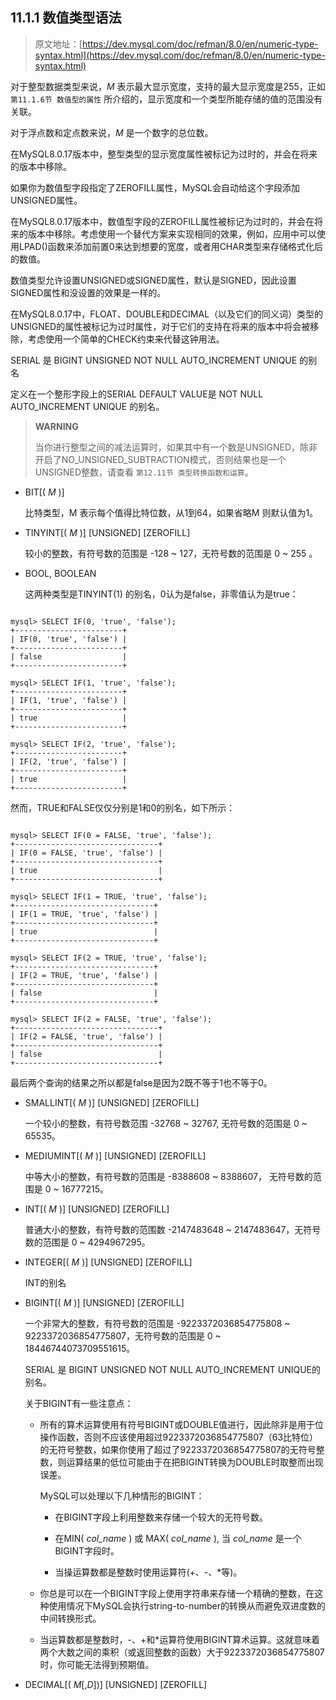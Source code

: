 ## 11.1.1 数值类型语法

> 原文地址：[https://dev.mysql.com/doc/refman/8.0/en/numeric-type-syntax.html](https://dev.mysql.com/doc/refman/8.0/en/numeric-type-syntax.html)

对于整型数据类型来说，*M* 表示最大显示宽度，支持的最大显示宽度是255，正如 `第11.1.6节 数值型的属性` 所介绍的，显示宽度和一个类型所能存储的值的范围没有关联。

对于浮点数和定点数来说，*M* 是一个数字的总位数。

在MySQL8.0.17版本中，整型类型的显示宽度属性被标记为过时的，并会在将来的版本中移除。

如果你为数值型字段指定了ZEROFILL属性，MySQL会自动给这个字段添加UNSIGNED属性。

在MySQL8.0.17版本中，数值型字段的ZEROFILL属性被标记为过时的，并会在将来的版本中移除。考虑使用一个替代方案来实现相同的效果，例如，应用中可以使用LPAD()函数来添加前置0来达到想要的宽度，或者用CHAR类型来存储格式化后的数值。

数值类型允许设置UNSIGNED或SIGNED属性，默认是SIGNED，因此设置SIGNED属性和没设置的效果是一样的。

在MySQL8.0.17中，FLOAT、DOUBLE和DECIMAL（以及它们的同义词）类型的UNSIGNED的属性被标记为过时属性，对于它们的支持在将来的版本中将会被移除，考虑使用一个简单的CHECK约束来代替这钟用法。

SERIAL 是 BIGINT UNSIGNED NOT NULL AUTO_INCREMENT UNIQUE 的别名

定义在一个整形字段上的SERIAL DEFAULT VALUE是 NOT NULL AUTO_INCREMENT UNIQUE 的别名。

> **WARNING** 
>
> 当你进行整型之间的减法运算时，如果其中有一个数是UNSIGNED，除非开启了NO_UNSIGNED_SUBTRACTION模式，否则结果也是一个UNSIGNED整数，请查看 `第12.11节 类型转换函数和运算`。

- BIT[( *M* )]

  比特类型，M 表示每个值得比特位数，从1到64，如果省略M 则默认值为1。

- TINYINT[( *M* )]  [UNSIGNED]  [ZEROFILL]

  较小的整数，有符号数的范围是 -128 ~ 127，无符号数的范围是 0 ~ 255 。

- BOOL, BOOLEAN

  这两种类型是TINYINT(1) 的别名，0认为是false，非零值认为是true：

```

mysql> SELECT IF(0, 'true', 'false');
+------------------------+
| IF(0, 'true', 'false') |
+------------------------+
| false                  |
+------------------------+

mysql> SELECT IF(1, 'true', 'false');
+------------------------+
| IF(1, 'true', 'false') |
+------------------------+
| true                   |
+------------------------+

mysql> SELECT IF(2, 'true', 'false');
+------------------------+
| IF(2, 'true', 'false') |
+------------------------+
| true                   |
+------------------------+

```

然而，TRUE和FALSE仅仅分别是1和0的别名，如下所示：

```

mysql> SELECT IF(0 = FALSE, 'true', 'false');
+--------------------------------+
| IF(0 = FALSE, 'true', 'false') |
+--------------------------------+
| true                           |
+--------------------------------+

mysql> SELECT IF(1 = TRUE, 'true', 'false');
+-------------------------------+
| IF(1 = TRUE, 'true', 'false') |
+-------------------------------+
| true                          |
+-------------------------------+

mysql> SELECT IF(2 = TRUE, 'true', 'false');
+-------------------------------+
| IF(2 = TRUE, 'true', 'false') |
+-------------------------------+
| false                         |
+-------------------------------+

mysql> SELECT IF(2 = FALSE, 'true', 'false');
+--------------------------------+
| IF(2 = FALSE, 'true', 'false') |
+--------------------------------+
| false                          |
+--------------------------------+

```

  最后两个查询的结果之所以都是false是因为2既不等于1也不等于0。

- SMALLINT[( *M* )] [UNSIGNED] [ZEROFILL]

  一个较小的整数，有符号数范围 -32768 ~ 32767, 无符号数的范围是 0 ~ 65535。

- MEDIUMINT[( *M* )] [UNSIGNED] [ZEROFILL]

  中等大小的整数，有符号数的范围是 -8388608 ~ 8388607， 无符号数的范围是 0 ~ 16777215。

- INT[( *M* )] [UNSIGNED] [ZEROFILL]

  普通大小的整数，有符号数的范围数 -2147483648 ~ 2147483647，无符号数的范围是 0 ~ 4294967295。

- INTEGER[( *M* )] [UNSIGNED] [ZEROFILL]

  INT的别名

- BIGINT[( *M* )] [UNSIGNED] [ZEROFILL]

  一个非常大的整数，有符号数的范围是 -9223372036854775808 ~ 9223372036854775807，无符号数的范围是 0 ~ 18446744073709551615。
  
  SERIAL 是 BIGINT UNSIGNED NOT NULL AUTO_INCREMENT UNIQUE的别名。
  
  关于BIGINT有一些注意点：
  
  - 所有的算术运算使用有符号BIGINT或DOUBLE值进行，因此除非是用于位操作函数，否则不应该使用超过9223372036854775807（63比特位）的无符号整数，如果你使用了超过了9223372036854775807的无符号整数，则运算结果的低位可能由于在把BIGINT转换为DOUBLE时取整而出现误差。
  
    MySQL可以处理以下几种情形的BIGINT：
    
      - 在BIGINT字段上利用整数来存储一个较大的无符号数。
      
      - 在MIN( *col_name* ) 或 MAX( *col_name* ), 当 *col_name* 是一个BIGINT字段时。
      
      - 当操运算数都是整数时使用运算符(+、-、*等)。
      
   - 你总是可以在一个BIGINT字段上使用字符串来存储一个精确的整数，在这种使用情况下MySQL会执行string-to-number的转换从而避免双进度数的中间转换形式。
   
   - 当运算数都是整数时，-、+和*运算符使用BIGINT算术运算。这就意味着两个大数之间的乘积（或返回整数的函数）大于9223372036854775807时，你可能无法得到预期值。
   
- DECIMAL[( *M*[,*D*])] [UNSIGNED] [ZEROFILL]




